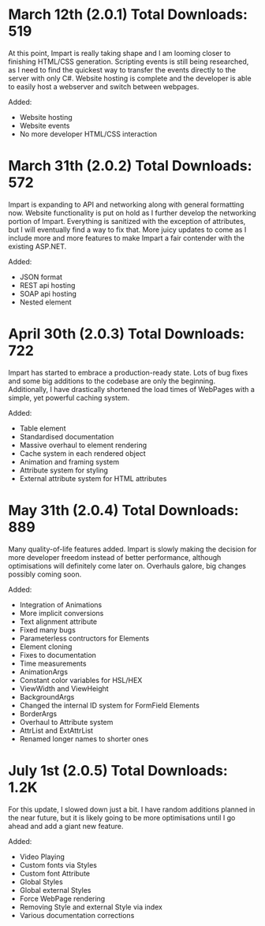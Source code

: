 # March 12th (2.0.1) Total Downloads: 519
At this point, Impart is really taking shape and I am looming closer to finishing HTML/CSS generation. Scripting events is still being researched, as I need to find the quickest way to transfer the events directly to the server with only C#. Website hosting is complete and the developer is able to easily host a webserver and switch between webpages.

Added:
<ul>
  	<li>Website hosting</li>
  	<li>Website events</li>
  	<li>No more developer HTML/CSS interaction</li>
</ul>

# March 31th (2.0.2) Total Downloads: 572
Impart is expanding to API and networking along with general formatting now. Website functionality is put on hold as I further develop the networking portion of Impart. Everything is sanitized with the exception of attributes, but I will eventually find a way to fix that. More juicy updates to come as I include more and more features to make Impart a fair contender with the existing ASP.NET.

Added:
<ul>
	<li>JSON format</li>
	<li>REST api hosting</li>
	<li>SOAP api hosting</li>
	<li>Nested element</li>
</ul>

# April 30th (2.0.3) Total Downloads: 722
Impart has started to embrace a production-ready state. Lots of bug fixes and some big additions to the codebase are only the beginning. Additionally, I have drastically shortened the load times of WebPages with a simple, yet powerful caching system.

Added:
<ul>
	<li>Table element</li>
	<li>Standardised documentation</li>
	<li>Massive overhaul to element rendering</li>
	<li>Cache system in each rendered object</li>
	<li>Animation and framing system</li>
	<li>Attribute system for styling</li>
	<li>External attribute system for HTML attributes</li>
</ul>

# May 31th (2.0.4) Total Downloads: 889
Many quality-of-life features added. Impart is slowly making the decision for more developer freedom instead of better performance, although optimisations will definitely come later on. Overhauls galore, big changes possibly coming soon.

Added:
<ul>
	<li>Integration of Animations</li>
	<li>More implicit conversions</li>
	<li>Text alignment attribute</li>
	<li>Fixed many bugs</li>
	<li>Parameterless contructors for Elements</li>
	<li>Element cloning</li>
	<li>Fixes to documentation</li>
	<li>Time measurements</li>
	<li>AnimationArgs</li>
	<li>Constant color variables for HSL/HEX</li>
	<li>ViewWidth and ViewHeight</li>
	<li>BackgroundArgs</li>
	<li>Changed the internal ID system for FormField Elements</li>
	<li>BorderArgs</li>
	<li>Overhaul to Attribute system</li>
	<li>AttrList and ExtAttrList</li>
	<li>Renamed longer names to shorter ones</li>
</ul>

# July 1st (2.0.5) Total Downloads: 1.2K
For this update, I slowed down just a bit. I have random additions planned in the near future, but it is likely going to be more optimisations until I go ahead and add a giant new feature.

Added:
<ul>
	<li>Video Playing</li>
	<li>Custom fonts via Styles</li>
	<li>Custom font Attribute</li>
	<li>Global Styles</li>
	<li>Global external Styles</li>
	<li>Force WebPage rendering</li>
	<li>Removing Style and external Style via index</li>
	<li>Various documentation corrections</li>
</ul>
